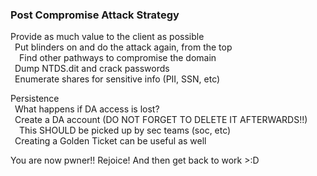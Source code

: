 ### Post Compromise Attack Strategy

Provide as much value to the client as possible  
&ensp;Put blinders on and do the attack again, from the top  
&ensp;&ensp;Find other pathways to compromise the domain  
&ensp;Dump NTDS.dit and crack passwords  
&ensp;Enumerate shares for sensitive info (PII, SSN, etc)  

Persistence  
&ensp;What happens if DA access is lost?  
&ensp;Create a DA account (DO NOT FORGET TO DELETE IT AFTERWARDS!!)  
&ensp;&ensp;This SHOULD be picked up by sec teams (soc, etc)  
&ensp;Creating a Golden Ticket can be useful as well  

You are now pwner!!  Rejoice!  And then get back to work >:D
